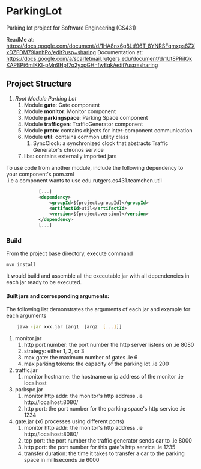 # ParkingLot
Parking lot project for Software Engineering (CS431)

ReadMe at:
https://docs.google.com/document/d/1HA8nx6g8Ltf96T_8YNRSFqmxps6ZXxDZFDM79IanhPo/edit?usp=sharing
Documentation at: 
https://docs.google.com/a/scarletmail.rutgers.edu/document/d/1Ut8PRiIQkKAP8Pt6mlKKI-pMn9Hpf7o2yxpGHhfwEqk/edit?usp=sharing

## Project Structure

1. *Root Module Parking Lot*
    1. Module **gate**: Gate component
    1. Module **monitor**: Monitor component
    1. Module **parkingspace**: Parking Space component 
    1. Module **trafficgen**: TrafficGenerator component
    1. Module **proto**: contains objects for inter-component communication 
    1. Module **util**: contains common utility class
        1. SyncClock: a synchronized clock that abstracts Traffic Generator's chronos service    
    1. libs: contains externally imported jars
    
    
To use code from another module, include the following dependency to your component's pom.xml  
.i.e a component wants to use edu.rutgers.cs431.teamchen.util


```xml
            [...]
            <dependency>
                <groupId>${project.groupId}</groupId>
                <artifactId>util</artifactId>
                <version>${project.version}</version>
            </dependency>
            [...]
 ```
 
 ### Build 
 
 From the project base directory, execute command
 
 ```
 mvn install
 ```
It would build and assemble all the executable jar with all dependencies in each jar ready to be executed.

#### Built jars and corresponding arguments:

The following list demonstrates the arguments of each jar and example for each arguments

```bash
    java -jar xxx.jar [arg1  [arg2  [...]]]
```

1. monitor.jar
    1. http port number: the port number the http server listens on .ie 8080
    1. strategy: either 1, 2, or 3
    1. max gate: the maximum number of gates .ie 6
    1. max parking tokens: the capacity of the parking lot .ie 200
1. traffic.jar
    1. monitor hostname: the hostname or ip address of the monitor .ie localhost
1. parkspc.jar
    1. monitor http addr: the monitor's http address .ie http://localhost:8080/
    1. http port: the port number for the parking space's http service .ie 1234
1. gate.jar (x6 processes using different ports)
    1. monitor http addr: the monitor's http address .ie http://localhost:8080/
    1. tcp port: the port number the traffic generator sends car to .ie 8000
    1. http port: the port number for this gate's http service .ie 1235
    1. transfer duration: the time it takes to transfer a car to the parking space in milliseconds .ie 6000

